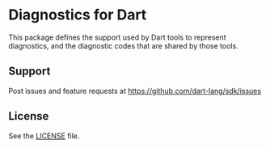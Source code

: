 # Diagnostics for Dart

This package defines the support used by Dart tools to represent diagnostics, and the diagnostic codes that are shared
by those tools.

## Support

Post issues and feature requests at https://github.com/dart-lang/sdk/issues

## License

See the [LICENSE] file.

[LICENSE]: https://github.com/dart-lang/sdk/blob/main/pkg/diagnostic/LICENSE
